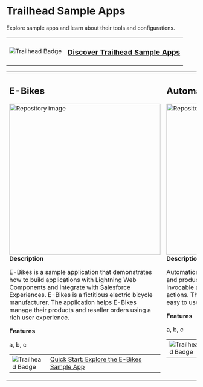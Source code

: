 # Trailhead Sample Apps

Explore sample apps and learn about their tools and configurations.

<table border="0">
<tr>
  <td>
    <img src="https://res.cloudinary.com/hy4kyit2a/f_auto,fl_lossy,q_70,w_50/learn/trails/discover-trailhead-sample-apps/ad426c1c8028c41cee06aa57f9b6795f_icon.png" alt="Trailhead Badge"/>
  </td>
  <td>
    <h3><a href="https://trailhead.salesforce.com/en/content/learn/trails/discover-trailhead-sample-apps">Discover Trailhead Sample Apps</a></h3>
  </td>
</tr>
</table>


<table border="0">
<tr>
  <td width="50%" valign="top">
    <h2><a>E-Bikes</a></h2>
    <img src="https://repository-images.githubusercontent.com/161484161/a8656800-99e5-11ea-8897-3468b6e74197" alt="Repository image" width="400"/>
    <b>Description</b><br/>
    <p>E-Bikes is a sample application that demonstrates how to build applications with Lightning Web Components and integrate with Salesforce Experiences. E-Bikes is a fictitious electric bicycle manufacturer. The application helps E-Bikes manage their products and reseller orders using a rich user experience.</p>
    <b>Features</b><br/>
    <p>a, b, c</p>
    <table border="0">
    <tr>
      <td width="25%">
        <img src="https://res.cloudinary.com/hy4kyit2a/f_auto,fl_lossy,q_70,w_50/learn/projects/quick-start-ebikes-sample-app/a11bf85d136053cdb4745123c4d0ae61_badge.png" alt="Trailhead Badge"/>
      </td>
      <td>
        <a href="https://trailhead.salesforce.com/en/content/learn/projects/quick-start-ebikes-sample-app">Quick Start: Explore the E-Bikes Sample App</a>
      </td>
    </tr>
    </table>
  </td>
  <td valign="top">
    <h2><a>Automation Components</a></h2>
    <img src="https://repository-images.githubusercontent.com/262042844/f2e5e500-99e3-11ea-8bde-d427a6aa4e78" alt="Repository image" width="400"/>
    <b>Description</b><br/>
    <p>Automation Components provides a set of reusable and production-ready extensions that include invocable actions, flow screen components and local actions. These are intended as an easy to install, easy to use toolbox.</p>
    <b>Features</b><br/>
    <p>a, b, c</p>
    <table border="0">
    <tr>
      <td width="25%">
        <img src="https://res.cloudinary.com/hy4kyit2a/f_auto,fl_lossy,q_70,w_50/learn/projects/quick-start-explore-the-automation-comps-sample-app/22dec7d6cee3233fd30d1515dc0d850b_badge.png" align="left" alt="Trailhead Badge"/>
      </td>
      <td>
        <a href="https://trailhead.salesforce.com/en/content/learn/projects/quick-start-explore-the-automation-comps-sample-app">Quick Start: Explore the Automation Components Sample App</a>
      </td>
    </tr>
    </table>
  </td>
</tr>
</table>